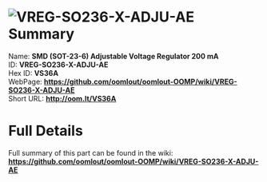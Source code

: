 
![VREG-SO236-X-ADJU-AE](https://github.com/oomlout/oomlout-OOMP/blob/master/parts/VREG-SO236-X-ADJU-AE/VREG-SO236-X-ADJU-AE_420.jpg)   
Summary
=================
  
Name: __SMD (SOT-23-6) Adjustable Voltage Regulator 200 mA__    
ID: __VREG-SO236-X-ADJU-AE__   
Hex ID: __VS36A__   
WebPage: __https://github.com/oomlout/oomlout-OOMP/wiki/VREG-SO236-X-ADJU-AE__   
Short URL: __http://oom.lt/VS36A__   

Full Details
==========================
Full summary of this part can be found in the wiki:   
__https://github.com/oomlout/oomlout-OOMP/wiki/VREG-SO236-X-ADJU-AE__    

